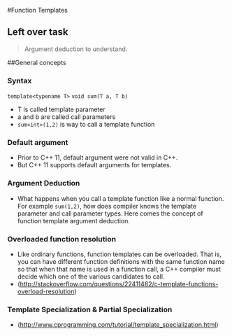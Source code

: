 #Function Templates

## Left over task
> Argument deduction to understand.

##General concepts

### Syntax
`template<typename T>`
`void sum(T a, T b)`
- T is called template parameter
- a and b are called call parameters
- `sum<int>(1,2)` is way to call a template function

### Default argument
- Prior to C++ 11, default argument were not valid in C++.
- But C++ 11 supports default arguments for templates.

### Argument Deduction
- What happens when you call a template function like a normal function. For example `sum(1,2)`, how does compiler knows the template parameter and call parameter types. Here comes the concept of function template argument deduction.

### Overloaded function resolution
- Like ordinary functions, function templates can be overloaded. That is, you can have different function definitions with
the same function name so that when that name is used in a function call, a C++ compiler must decide which one of
the various candidates to call.
- (http://stackoverflow.com/questions/22411482/c-template-functions-overload-resolution)

### Template Specialization & Partial Specialization
- (http://www.cprogramming.com/tutorial/template_specialization.html)



